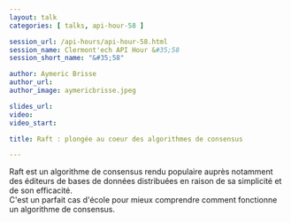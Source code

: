 ```yaml
---
layout: talk
categories: [ talks, api-hour-58 ]

session_url: /api-hours/api-hour-58.html
session_name: Clermont'ech API Hour &#35;58
session_short_name: "&#35;58"

author: Aymeric Brisse
author_url:
author_image: aymericbrisse.jpeg

slides_url:
video:
video_start:

title: Raft : plongée au coeur des algorithmes de consensus

---
```


Raft est un algorithme de consensus rendu populaire auprès notamment des éditeurs de bases de données distribuées en raison de sa simplicité et de son efficacité.  
C'est un parfait cas d'école pour mieux comprendre comment fonctionne un algorithme de consensus.  
